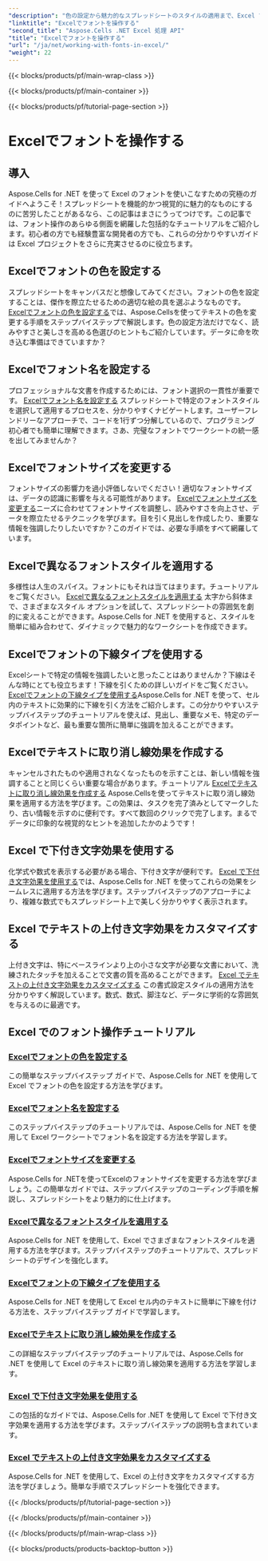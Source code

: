 ```yaml
---
"description": "色の設定から魅力的なスプレッドシートのスタイルの適用まで、Excel でのフォント操作に関するチュートリアルで Aspose.Cells for .NET のパワーを解き放ちましょう。"
"linktitle": "Excelでフォントを操作する"
"second_title": "Aspose.Cells .NET Excel 処理 API"
"title": "Excelでフォントを操作する"
"url": "/ja/net/working-with-fonts-in-excel/"
"weight": 22
---
```


{{< blocks/products/pf/main-wrap-class >}}

{{< blocks/products/pf/main-container >}}

{{< blocks/products/pf/tutorial-page-section >}}

# Excelでフォントを操作する

## 導入

Aspose.Cells for .NET を使って Excel のフォントを使いこなすための究極のガイドへようこそ！スプレッドシートを機能的かつ視覚的に魅力的なものにするのに苦労したことがあるなら、この記事はまさにうってつけです。この記事では、フォント操作のあらゆる側面を網羅した包括的なチュートリアルをご紹介します。初心者の方でも経験豊富な開発者の方でも、これらの分かりやすいガイドは Excel プロジェクトをさらに充実させるのに役立ちます。

## Excelでフォントの色を設定する

スプレッドシートをキャンバスだと想像してみてください。フォントの色を設定することは、傑作を際立たせるための適切な絵の具を選ぶようなものです。 [Excelでフォントの色を設定する](./setting-font-color/)では、Aspose.Cellsを使ってテキストの色を変更する手順をステップバイステップで解説します。色の設定方法だけでなく、読みやすさと美しさを高める色選びのヒントもご紹介しています。データに命を吹き込む準備はできていますか？

## Excelでフォント名を設定する

プロフェッショナルな文書を作成するためには、フォント選択の一貫性が重要です。 [Excelでフォント名を設定する](./setting-font-name/) スプレッドシートで特定のフォントスタイルを選択して適用するプロセスを、分かりやすくナビゲートします。ユーザーフレンドリーなアプローチで、コードを1行ずつ分解しているので、プログラミング初心者でも簡単に理解できます。さあ、完璧なフォントでワークシートの統一感を出してみませんか？ 

## Excelでフォントサイズを変更する

フォントサイズの影響力を過小評価しないでください！適切なフォントサイズは、データの認識に影響を与える可能性があります。 [Excelでフォントサイズを変更する](./changing-font-size/)ニーズに合わせてフォントサイズを調整し、読みやすさを向上させ、データを際立たせるテクニックを学びます。目を引く見出しを作成したり、重要な情報を強調したりしたいですか？このガイドでは、必要な手順をすべて網羅しています。 

## Excelで異なるフォントスタイルを適用する

多様性は人生のスパイス。フォントにもそれは当てはまります。チュートリアルをご覧ください。 [Excelで異なるフォントスタイルを適用する](./applying-different-fonts-styles/) 太字から斜体まで、さまざまなスタイル オプションを試して、スプレッドシートの雰囲気を劇的に変えることができます。Aspose.Cells for .NET を使用すると、スタイルを簡単に組み合わせて、ダイナミックで魅力的なワークシートを作成できます。 

## Excelでフォントの下線タイプを使用する

Excelシートで特定の情報を強調したいと思ったことはありませんか？下線はそんな時にとても役立ちます！下線を引くための詳しいガイドをご覧ください。 [Excelでフォントの下線タイプを使用する](./using-font-underline-type/)Aspose.Cells for .NET を使って、セル内のテキストに効果的に下線を引く方法をご紹介します。この分かりやすいステップバイステップのチュートリアルを使えば、見出し、重要なメモ、特定のデータポイントなど、最も重要な箇所に簡単に強調を加えることができます。

## Excelでテキストに取り消し線効果を作成する

キャンセルされたものや適用されなくなったものを示すことは、新しい情報を強調することと同じくらい重要な場合があります。チュートリアル [Excelでテキストに取り消し線効果を作成する](./creating-strike-out-effect/) Aspose.Cellsを使ってテキストに取り消し線効果を適用する方法を学びます。この効果は、タスクを完了済みとしてマークしたり、古い情報を示すのに便利です。すべて数回のクリックで完了します。まるでデータに印象的な視覚的なヒントを追加したかのようです！

## Excel で下付き文字効果を使用する

化学式や数式を表示する必要がある場合、下付き文字が便利です。 [Excel で下付き文字効果を使用する](./working-with-sub-script-effects/)では、Aspose.Cells for .NET を使ってこれらの効果をシームレスに適用する方法を学びます。ステップバイステップのアプローチにより、複雑な数式でもスプレッドシート上で美しく分かりやすく表示されます。

## Excel でテキストの上付き文字効果をカスタマイズする

上付き文字は、特にベースラインより上の小さな文字が必要な文書において、洗練されたタッチを加えることで文書の質を高めることができます。 [Excel でテキストの上付き文字効果をカスタマイズする](./customizing-super-script-effect/) この書式設定スタイルの適用方法を分かりやすく解説しています。数式、数式、脚注など、データに学術的な雰囲気を与えるのに最適です。

## Excel でのフォント操作チュートリアル
### [Excelでフォントの色を設定する](./setting-font-color/)
この簡単なステップバイステップ ガイドで、Aspose.Cells for .NET を使用して Excel でフォントの色を設定する方法を学びます。
### [Excelでフォント名を設定する](./setting-font-name/)
このステップバイステップのチュートリアルでは、Aspose.Cells for .NET を使用して Excel ワークシートでフォント名を設定する方法を学習します。
### [Excelでフォントサイズを変更する](./changing-font-size/)
Aspose.Cells for .NETを使ってExcelのフォントサイズを変更する方法を学びましょう。この簡単なガイドでは、ステップバイステップのコーディング手順を解説し、スプレッドシートをより魅力的に仕上げます。
### [Excelで異なるフォントスタイルを適用する](./applying-different-fonts-styles/)
Aspose.Cells for .NET を使用して、Excel でさまざまなフォントスタイルを適用する方法を学びます。ステップバイステップのチュートリアルで、スプレッドシートのデザインを強化します。
### [Excelでフォントの下線タイプを使用する](./using-font-underline-type/)
Aspose.Cells for .NET を使用して Excel セル内のテキストに簡単に下線を付ける方法を、ステップバイステップ ガイドで学習します。
### [Excelでテキストに取り消し線効果を作成する](./creating-strike-out-effect/)
この詳細なステップバイステップのチュートリアルでは、Aspose.Cells for .NET を使用して Excel のテキストに取り消し線効果を適用する方法を学習します。
### [Excel で下付き文字効果を使用する](./working-with-sub-script-effects/)
この包括的なガイドでは、Aspose.Cells for .NET を使用して Excel で下付き文字効果を適用する方法を学びます。ステップバイステップの説明も含まれています。
### [Excel でテキストの上付き文字効果をカスタマイズする](./customizing-super-script-effect/)
Aspose.Cells for .NET を使用して、Excel の上付き文字をカスタマイズする方法を学びましょう。簡単な手順でスプレッドシートを強化できます。

{{< /blocks/products/pf/tutorial-page-section >}}

{{< /blocks/products/pf/main-container >}}

{{< /blocks/products/pf/main-wrap-class >}}

{{< blocks/products/products-backtop-button >}}
